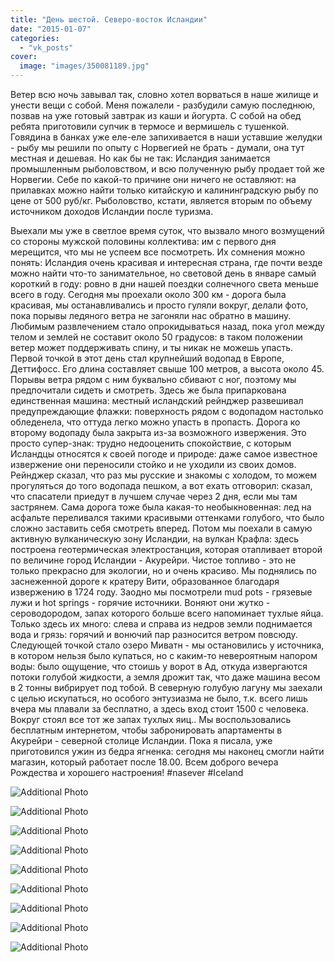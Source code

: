 ```yaml
---
title: "День шестой. Северо-восток Исландии"
date: "2015-01-07"
categories: 
  - "vk_posts"
cover:
  image: "images/350081189.jpg"
---
```


Ветер всю ночь завывал так, словно хотел ворваться в наше жилище и унести вещи с собой. Меня пожалели - разбудили самую последнюю, позвав на уже готовый завтрак из каши и йогурта. С собой на обед ребята приготовили супчик в термосе и вермишель с тушенкой. Говядина в банках уже еле-еле запихивается в наши уставшие желудки - рыбу мы решили по опыту с Норвегией не брать - думали, она тут местная и дешевая. Но как бы не так: Исландия занимается промышленным рыболовством, и всю полученную рыбу продает той же Норвегии. Себе по какой-то причине они ничего не оставляют: на прилавках можно найти только китайскую и калининградскую рыбу по цене от 500 руб/кг. Рыболовство, кстати, является вторым по объему источником доходов Исландии после туризма.

<!--more-->

Выехали мы уже в светлое время суток, что вызвало много возмущений со стороны мужской половины коллектива: им с первого дня мерещится, что мы не успеем все посмотреть. Их сомнения можно понять: Исландия очень красивая и интересная страна, где почти везде можно найти что-то занимательное, но световой день в январе самый короткий в году: ровно в дни нашей поездки солнечного света меньше всего в году. Сегодня мы проехали около 300 км - дорога была красивая, мы останавливались и просто гуляли вокруг, делали фото, пока порывы ледяного ветра не загоняли нас обратно в машину. Любимым развлечением стало опрокидываться назад, пока угол между телом и землей не составит около 50 градусов: в таком положении ветер может поддерживать спину, и ты никак не можешь упасть. Первой точкой в этот день стал крупнейший водопад в Европе, Деттифосс. Его длина составляет свыше 100 метров, а высота около 45. Порывы ветра рядом с ним буквально сбивают с ног, поэтому мы предпочитали сидеть и смотреть. Здесь же была припаркована единственная машина: местный исландский рейнджер развешивал предупреждающие флажки: поверхность рядом с водопадом настолько обледенела, что оттуда легко можно упасть в пропасть. Дорога ко второму водопаду была закрыта из-за возможного извержения. Это просто супер-знак: трудно недооценить спокойствие, с которым Исландцы относятся к своей погоде и природе: даже самое известное извержение они переносили стойко и не уходили из своих домов. Рейнджер сказал, что раз мы русские и знакомы с холодом, то можем прогуляться до того водопада пешком, а вот ехать отговорил: сказал, что спасатели приедут в лучшем случае через 2 дня, если мы там застрянем. Сама дорога тоже была какая-то необыкновенная: лед на асфальте переливался такими красивыми оттенками голубого, что было сложно заставить себя смотреть вперед. Потом мы поехали в самую активную вулканическую зону Исландии, на вулкан Крафла: здесь построена геотермическая электростанция, которая отапливает второй по величине город Исландии - Акурейри. Чистое топливо - это не только прекрасно для экологии, но и очень красиво. Мы поднялись по заснеженной дороге к кратеру Вити, образованное благодаря извержению в 1724 году. Заодно мы посмотрели mud pots - грязевые лужи и hot springs - горячие источники. Воняют они жутко - сероводородом, запах которого больше всего напоминает тухлые яйца. Только здесь их много: слева и справа из недров земли поднимается вода и грязь: горячий и вонючий пар разносится ветром повсюду. Следующей точкой стало озеро Миватн - мы остановились у источника, в котором нельзя было купаться, но с каким-то невероятным напором воды: было ощущение, что стоишь у ворот в Ад, откуда извергаются потоки голубой жидкости, а земля дрожит так, что даже машина весом в 2 тонны вибрирует под тобой. В северную голубую лагуну мы заехали с целью искупаться, но особого энтузиазма не было, т.к. всего лишь вчера мы плавали за бесплатно, а здесь вход стоит 1500 с человека. Вокруг стоял все тот же запах тухлых яиц.. Мы воспользовались бесплатным интернетом, чтобы забронировать апартаменты в Акурейри - северной столице Исландии. Пока я писала, уже приготовился ужин из бедра ягненка: сегодня мы наконец смогли найти магазин, который работает после 18.00. Всем доброго вечера Рождества и хорошего настроения! #nasever #Iceland

![Additional Photo](https://vodpop.ru/wp-content/uploads/2023/07/350081190.jpg)

![Additional Photo](https://vodpop.ru/wp-content/uploads/2023/07/350081191.jpg)

![Additional Photo](https://vodpop.ru/wp-content/uploads/2023/07/350081192.jpg)

![Additional Photo](https://vodpop.ru/wp-content/uploads/2023/07/350081193.jpg)

![Additional Photo](https://vodpop.ru/wp-content/uploads/2023/07/350081194.jpg)

![Additional Photo](https://vodpop.ru/wp-content/uploads/2023/07/350081195.jpg)

![Additional Photo](https://vodpop.ru/wp-content/uploads/2023/07/350081196.jpg)

![Additional Photo](https://vodpop.ru/wp-content/uploads/2023/07/350081197.jpg)

![Additional Photo](https://vodpop.ru/wp-content/uploads/2023/07/350081198.jpg)
